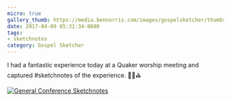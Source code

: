 ```yaml
---
micro: true
gallery_thumb: https://media.bennorris.com/images/gospelsketcher/thumbs/apr-17-quaker-meeting.jpg
date: 2017-04-09 05:31:34-0600
tags:
- sketchnotes
category: Gospel Sketcher
---
```


I had a fantastic experience today at a Quaker worship meeting and captured #sketchnotes of the experience. ✍🏼⛪️

[![General Conference Sketchnotes](https://media.bennorris.com/images/gospelsketcher/general/apr-17-quaker-meeting.jpg)](https://media.bennorris.com/images/gospelsketcher/general/apr-17-quaker-meeting.jpg)